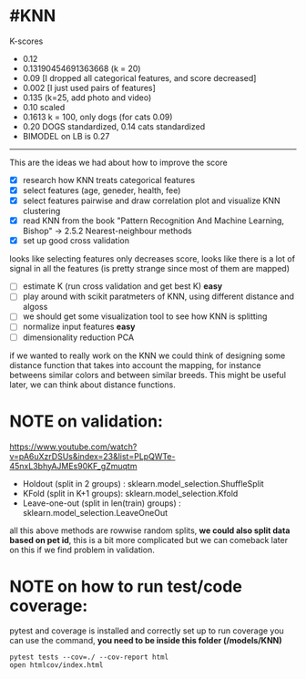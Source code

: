 #KNN
====

K-scores
- 0.12
- 0.13190454691363668 (k = 20)
- 0.09 [I dropped all categorical features, and score decreased]
- 0.002 [I just used pairs of features]
- 0.135 (k=25, add photo and video)
- 0.10 scaled
- 0.1613 k = 100, only dogs (for cats 0.09)
- 0.20 DOGS standardized, 0.14 cats standardized
- BIMODEL on LB is 0.27

__________________________________________________________

This are the ideas we had about how to improve the score
- [x] research how KNN treats categorical features
- [X] select features (age, geneder, health, fee)
- [X] select features pairwise and draw correlation plot and visualize KNN clustering
- [x] read KNN from the book "Pattern Recognition And Machine Learning, Bishop" -> 2.5.2 Nearest-neighbour methods
- [X] set up good cross validation

looks like selecting features only decreases score, looks like there is a lot of signal in all the features (is pretty strange since most of them are mapped)

- [ ] estimate K (run cross validation and get best K) **easy**
- [ ] play around with scikit paratmeters of KNN, using different distance and algoss
- [ ] we should get some visualization tool to see how KNN is splitting
- [ ] normalize input features **easy**
- [ ] dimensionality reduction PCA

if we wanted to really work on the KNN we could think of designing some distance function that takes into account the mapping, for instance betweens similar colors and between similar breeds. This might be useful later, we can think about distance functions.

NOTE on validation:
====

https://www.youtube.com/watch?v=pA6uXzrDSUs&index=23&list=PLpQWTe-45nxL3bhyAJMEs90KF_gZmuqtm
- Holdout (split in 2 groups) : sklearn.model_selection.ShuffleSplit
- KFold (split in K+1 groups): sklearn.model_selection.Kfold
- Leave-one-out (split in len(train) groups) : sklearn.model_selection.LeaveOneOut

all this above methods are rowwise random splits, **we could also split data based on pet id**, this is a bit more complicated but we can comeback later on this if we find problem in validation.

NOTE on how to run test/code coverage:
====

pytest and coverage is installed and correctly set up
to run coverage you can use the command, **you need to be inside this folder (/models/KNN)**

```
pytest tests --cov=./ --cov-report html
open htmlcov/index.html
```


